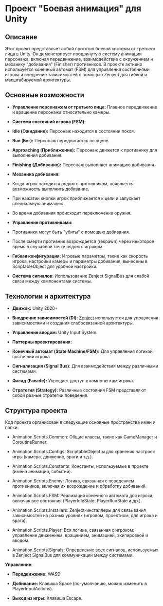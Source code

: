 # **Проект "Боевая анимация" для Unity**

## **Описание**

Этот проект представляет собой прототип боевой системы от третьего лица в Unity. Он демонстрирует продвинутую систему анимации персонажа, включая передвижение, взаимодействие с окружением и механику "добивания" (Finisher) противников. В проекте активно используется конечный автомат (FSM) для управления состояниями игрока и внедрение зависимостей с помощью Zenject для гибкой и масштабируемой архитектуры.


## **Основные возможности**

- **Управление персонажем от третьего лица:** Плавное передвижение и вращение персонажа относительно камеры.

- **Система состояний игрока (FSM):**

* **Idle (Ожидание):** Персонаж находится в состоянии покоя.

* **Run (Бег):** Персонаж передвигается по сцене.

* **Approaching (Приближение):** Персонаж движется к противнику для выполнения добивания.

* **Finishing (Добивание):** Персонаж выполняет анимацию добивания.

- **Механика добивания:**

* Когда игрок находится рядом с противником, появляется возможность выполнить добивание.

* При нажатии кнопки игрок приближается к цели и запускает специальную анимацию.

* Во время добивания происходит переключение оружия.

- **Управление противниками:**

* Противники могут быть "убиты" с помощью добивания.

* После смерти противник возрождается (respawn) через некоторое время в случайной точке рядом с игроком.

- **Гибкая конфигурация:** Игровые параметры, такие как скорость игрока, настройки камеры и параметры добивания, вынесены в ScriptableObject для удобной настройки.

- **Система сигналов:** Использование Zenject SignalBus для слабой связи между компонентами системы.


## **Технологии и архитектура**

- **Движок:** Unity 2020+

- **Внедрение зависимостей (DI):** [Zenject](https://github.com/modesttree/Zenject) используется для управления зависимостями и создания слабосвязанной архитектуры.

- **Управление вводом:** Unity Input System.

- **Паттерны проектирования:**

* **Конечный автомат (State Machine/FSM):** Для управления логикой состояний игрока.

* **Сигнализация (Signal Bus):** Для взаимодействия между различными системами.

* **Фасад (Facade):** Упрощает доступ к компонентам игрока.

* **Стратегия (Strategy):** Различные состояния FSM представляют собой разные стратегии поведения.


## **Структура проекта**

Код проекта организован в следующие основные пространства имен и папки:

- Animation.Scripts.Common: Общие классы, такие как GameManager и CoroutineRunner.

- Animation.Scripts.Configs: ScriptableObject'ы для хранения настроек игры (камера, движение, враги и т.д.).

- Animation.Scripts.Constants: Константы, используемые в проекте (имена анимаций, событий).

- Animation.Scripts.Enemy: Логика, связанная с поведением противников, включая их возрождение и обработку добиваний.

- Animation.Scripts.FSM: Реализация конечного автомата для игрока, включая все состояния (PlayerIdleState, PlayerRunState и др.).

- Animation.Scripts.Installers: Zenject-инсталлеры для связывания зависимостей на разных уровнях (игровом, проектном, для игрока и врага).

- Animation.Scripts.Player: Вся логика, связанная с игроком: управление движением, вращением, анимацией, экипировкой и вводом.

- Animation.Scripts.Signals: Определение всех сигналов, используемых в Zenject SignalBus для коммуникации между системами.


**Управление:**

- **Передвижение:** WASD

- **Добивание:** Клавиша Space (по-умолчанию, можно изменить в PlayerInputActions).

- **Выход из игры:** Клавиша Escape.
